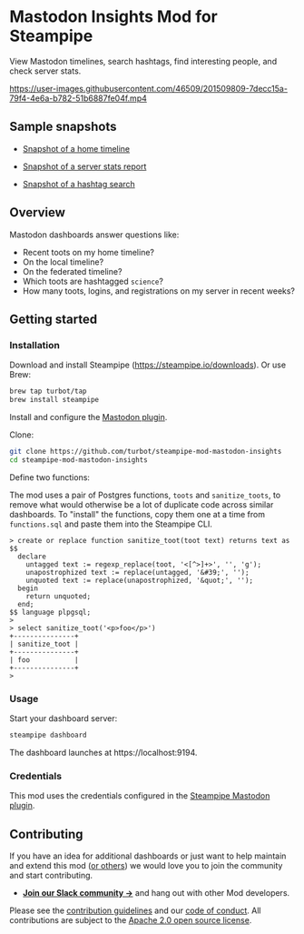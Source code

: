 # Mastodon Insights Mod for Steampipe

View Mastodon timelines, search hashtags, find interesting people, and check server stats.

https://user-images.githubusercontent.com/46509/201509809-7decc15a-79f4-4e6a-b782-51b6887fe04f.mp4

## Sample snapshots

- [Snapshot of a home timeline](https://cloud.steampipe.io/user/judell/workspace/personal/snapshot/snap_cdo8t4asl05te46lsju0_chb2x482em9c12fqu260s55a)

- [Snapshot of a server stats report](https://cloud.steampipe.io/user/judell/workspace/personal/snapshot/snap_cdo8t8asl05te46lsjv0_hht2qectw8vc7azgi13nw2zo)

- [Snapshot of a hashtag search](https://cloud.steampipe.io/user/judell/workspace/personal/snapshot/snap_cdo901asl05te46lsk1g_2ln9wz1zsvjw25yu0efqx7n66)

## Overview

Mastodon dashboards answer questions like:

- Recent toots on my home timeline?
- On the local timeline?
- On the federated timeline?
- Which toots are hashtagged `science`?
- How many toots, logins, and registrations on my server in recent weeks?

## Getting started

### Installation

Download and install Steampipe (https://steampipe.io/downloads). Or use Brew:

```sh
brew tap turbot/tap
brew install steampipe
```

Install and configure the [Mastodon plugin](https://github.com/turbot/steampipe-plugin-mastodon).

Clone:

```sh
git clone https://github.com/turbot/steampipe-mod-mastodon-insights
cd steampipe-mod-mastodon-insights
```

Define two functions:

The mod uses a pair of Postgres functions, `toots` and `sanitize_toots`, to remove what would otherwise be a lot of duplicate code across similar dashboards. To "install" the functions, copy them one at a time from `functions.sql` and paste them into the Steampipe CLI.

```
> create or replace function sanitize_toot(toot text) returns text as $$
  declare
    untagged text := regexp_replace(toot, '<[^>]+>', '', 'g');
    unapostrophized text := replace(untagged, '&#39;', '');
    unquoted text := replace(unapostrophized, '&quot;', '');
  begin
    return unquoted;
  end;
$$ language plpgsql;
>
> select sanitize_toot('<p>foo</p>')
+---------------+
| sanitize_toot |
+---------------+
| foo           |
+---------------+
>
```

### Usage

Start your dashboard server:

```sh
steampipe dashboard
```

The dashboard launches at https://localhost:9194. 

### Credentials

This mod uses the credentials configured in the [Steampipe Mastodon  plugin](https://github.com/turbot/steampipe-plugin-mastodon).
## Contributing

If you have an idea for additional dashboards or just want to help maintain and extend this mod ([or others](https://github.com/topics/steampipe-mod)) we would love you to join the community and start contributing.

- **[Join our Slack community →](https://steampipe.io/community/join)** and hang out with other Mod developers.

Please see the [contribution guidelines](https://github.com/turbot/steampipe/blob/main/CONTRIBUTING.md) and our [code of conduct](https://github.com/turbot/steampipe/blob/main/CODE_OF_CONDUCT.md). All contributions are subject to the [Apache 2.0 open source license](https://github.com/turbot/steampipe-mod-digitalocean-insights/blob/main/LICENSE).

